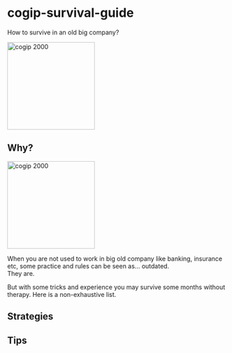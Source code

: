 # cogip-survival-guide
How to survive in an old big company?

<img width="200" alt="cogip 2000" src="https://i.ytimg.com/vi/8gmC3DFonH8/maxresdefault.jpg">

## Why?

<img width="200" alt="cogip 2000" src="https://media.giphy.com/media/7zJivlhQurdLVTeeX6/giphy.gif">

When you are not used to work in big old company like banking, insurance etc, some practice and rules can be seen as... outdated.  
They are.

But with some tricks and experience you may survive some months without therapy.
Here is a non-exhaustive list.

## Strategies

## Tips
